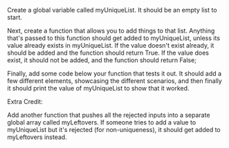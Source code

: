 Create a global variable called myUniqueList. It should be an empty list to start.

Next, create a function that allows you to add things to that list. Anything that's passed to this function should get added to myUniqueList, unless its value already exists in myUniqueList. If the value doesn't exist already, it should be added and the function should return True. If the value does exist, it should not be added, and the function should return False;

Finally, add some code below your function that tests it out. It should add a few different elements, showcasing the different scenarios, and then finally it should print the value of myUniqueList to show that it worked.


Extra Credit:

Add another function that pushes all the rejected inputs into a separate global array called myLeftovers. If someone tries to add a value to myUniqueList but it's rejected (for non-uniqueness), it should get added to myLeftovers instead.

